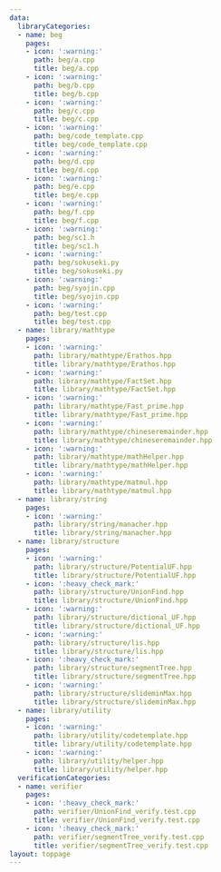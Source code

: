 ```yaml
---
data:
  libraryCategories:
  - name: beg
    pages:
    - icon: ':warning:'
      path: beg/a.cpp
      title: beg/a.cpp
    - icon: ':warning:'
      path: beg/b.cpp
      title: beg/b.cpp
    - icon: ':warning:'
      path: beg/c.cpp
      title: beg/c.cpp
    - icon: ':warning:'
      path: beg/code_template.cpp
      title: beg/code_template.cpp
    - icon: ':warning:'
      path: beg/d.cpp
      title: beg/d.cpp
    - icon: ':warning:'
      path: beg/e.cpp
      title: beg/e.cpp
    - icon: ':warning:'
      path: beg/f.cpp
      title: beg/f.cpp
    - icon: ':warning:'
      path: beg/sc1.h
      title: beg/sc1.h
    - icon: ':warning:'
      path: beg/sokuseki.py
      title: beg/sokuseki.py
    - icon: ':warning:'
      path: beg/syojin.cpp
      title: beg/syojin.cpp
    - icon: ':warning:'
      path: beg/test.cpp
      title: beg/test.cpp
  - name: library/mathtype
    pages:
    - icon: ':warning:'
      path: library/mathtype/Erathos.hpp
      title: library/mathtype/Erathos.hpp
    - icon: ':warning:'
      path: library/mathtype/FactSet.hpp
      title: library/mathtype/FactSet.hpp
    - icon: ':warning:'
      path: library/mathtype/Fast_prime.hpp
      title: library/mathtype/Fast_prime.hpp
    - icon: ':warning:'
      path: library/mathtype/chineseremainder.hpp
      title: library/mathtype/chineseremainder.hpp
    - icon: ':warning:'
      path: library/mathtype/mathHelper.hpp
      title: library/mathtype/mathHelper.hpp
    - icon: ':warning:'
      path: library/mathtype/matmul.hpp
      title: library/mathtype/matmul.hpp
  - name: library/string
    pages:
    - icon: ':warning:'
      path: library/string/manacher.hpp
      title: library/string/manacher.hpp
  - name: library/structure
    pages:
    - icon: ':warning:'
      path: library/structure/PotentialUF.hpp
      title: library/structure/PotentialUF.hpp
    - icon: ':heavy_check_mark:'
      path: library/structure/UnionFind.hpp
      title: library/structure/UnionFind.hpp
    - icon: ':warning:'
      path: library/structure/dictional_UF.hpp
      title: library/structure/dictional_UF.hpp
    - icon: ':warning:'
      path: library/structure/lis.hpp
      title: library/structure/lis.hpp
    - icon: ':heavy_check_mark:'
      path: library/structure/segmentTree.hpp
      title: library/structure/segmentTree.hpp
    - icon: ':warning:'
      path: library/structure/slideminMax.hpp
      title: library/structure/slideminMax.hpp
  - name: library/utility
    pages:
    - icon: ':warning:'
      path: library/utility/codetemplate.hpp
      title: library/utility/codetemplate.hpp
    - icon: ':warning:'
      path: library/utility/helper.hpp
      title: library/utility/helper.hpp
  verificationCategories:
  - name: verifier
    pages:
    - icon: ':heavy_check_mark:'
      path: verifier/UnionFind_verify.test.cpp
      title: verifier/UnionFind_verify.test.cpp
    - icon: ':heavy_check_mark:'
      path: verifier/segmentTree_verify.test.cpp
      title: verifier/segmentTree_verify.test.cpp
layout: toppage
---
```

